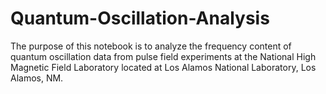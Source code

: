 # Quantum-Oscillation-Analysis
The purpose of this notebook is to analyze the frequency content of quantum
oscillation data from pulse field experiments at the National High Magnetic Field Laboratory
located at Los Alamos National Laboratory, Los Alamos, NM.
